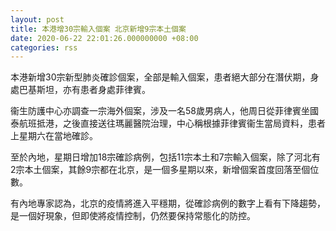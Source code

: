 ```yaml
---
layout: post
title: 本港增30宗輸入個案 北京新增9宗本土個案
date: 2020-06-22 22:01:26.000000000 +08:00
categories: rss
---
```


本港新增30宗新型肺炎確診個案，全部是輸入個案，患者絕大部分在潛伏期，身處巴基斯坦，亦有患者身處菲律賓。

衞生防護中心亦調查一宗海外個案，涉及一名58歲男病人，他周日從菲律賓坐國泰航班抵港，之後直接送往瑪麗醫院治理，中心稱根據菲律賓衞生當局資料，患者上星期六在當地確診。

至於內地，星期日增加18宗確診病例，包括11宗本土和7宗輸入個案，除了河北有2宗本土個案，其餘9宗都在北京，是一個多星期以來，新增個案首度回落至個位數。

有內地專家認為，北京的疫情將進入平穩期，從確診病例的數字上看有下降趨勢，是一個好現象，但即使將疫情控制，仍然要保持常態化的防控。

